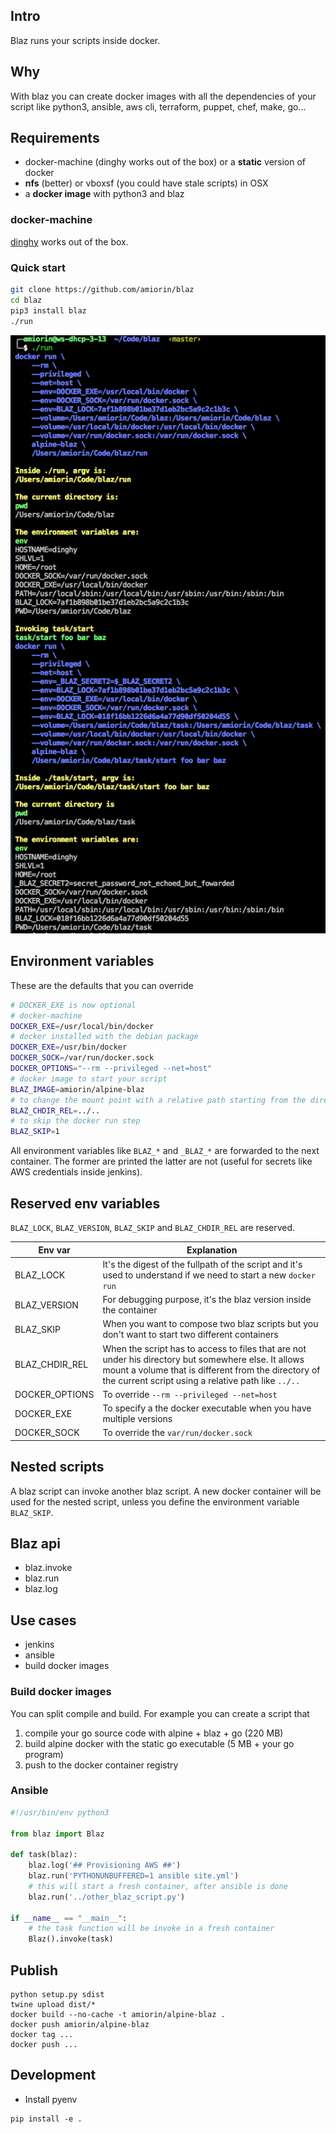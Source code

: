 ## Intro
Blaz runs your scripts inside docker.

## Why
With blaz you can create docker images with all the dependencies of your script like python3, ansible, aws cli, terraform, puppet, chef, make, go...

## Requirements
* docker-machine (dinghy works out of the box) or a **static** version of docker
* **nfs** (better) or vboxsf (you could have stale scripts) in OSX
* a **docker image** with python3 and blaz

### docker-machine
[dinghy](https://github.com/codekitchen/dinghy) works out of the box.

### Quick start
```sh
git clone https://github.com/amiorin/blaz
cd blaz
pip3 install blaz
./run
```
![screenshot](https://raw.githubusercontent.com/amiorin/blaz/master/blaz.png)

## Environment variables
These are the defaults that you can override
```sh
# DOCKER_EXE is now optional
# docker-machine
DOCKER_EXE=/usr/local/bin/docker
# docker installed with the debian package
DOCKER_EXE=/usr/bin/docker
DOCKER_SOCK=/var/run/docker.sock
DOCKER_OPTIONS="--rm --privileged --net=host"
# docker image to start your script
BLAZ_IMAGE=amiorin/alpine-blaz
# to change the mount point with a relative path starting from the directory containing the script
BLAZ_CHDIR_REL=../..
# to skip the docker run step
BLAZ_SKIP=1
```

All environment variables like ``BLAZ_*`` and ``_BLAZ_*`` are forwarded to the next container. The former are printed the latter are not (useful for secrets like AWS credentials inside jenkins).

## Reserved env variables
``BLAZ_LOCK``, ``BLAZ_VERSION``, ``BLAZ_SKIP`` and ``BLAZ_CHDIR_REL`` are reserved.

Env var | Explanation
---|---
BLAZ_LOCK | It's the digest of the fullpath of the script and it's used to understand if we need to start a new ``docker run``
BLAZ_VERSION | For debugging purpose, it's the blaz version inside the container
BLAZ_SKIP | When you want to compose two blaz scripts but you don't want to start two different containers
BLAZ_CHDIR_REL | When the script has to access to files that are not under his directory but somewhere else. It allows mount a volume that is different from the directory of the current script using a relative path like ``../..``
DOCKER_OPTIONS | To override ``--rm --privileged --net=host``
DOCKER_EXE | To specify a the docker executable when you have multiple versions
DOCKER_SOCK | To override the ``var/run/docker.sock``

## Nested scripts
A blaz script can invoke another blaz script. A new docker container will be used for the nested script, unless you define the environment variable ``BLAZ_SKIP``.

## Blaz api
* blaz.invoke
* blaz.run
* blaz.log

## Use cases
* jenkins
* ansible
* build docker images

### Build docker images
You can split compile and build. For example you can create a script that

1. compile your go source code with alpine + blaz + go (220 MB)
2. build alpine docker with the static go executable (5 MB + your go program)
3. push to the docker container registry

### Ansible
```python
#!/usr/bin/env python3

from blaz import Blaz

def task(blaz):
    blaz.log('## Provisioning AWS ##')
    blaz.run('PYTHONUNBUFFERED=1 ansible site.yml')
    # this will start a fresh container, after ansible is done
    blaz.run('../other_blaz_script.py')

if __name__ == "__main__":
    # the task function will be invoke in a fresh container
    Blaz().invoke(task)
```

## Publish

```
python setup.py sdist
twine upload dist/*
docker build --no-cache -t amiorin/alpine-blaz .
docker push amiorin/alpine-blaz
docker tag ...
docker push ...
```

## Development
* Install pyenv

```
pip install -e .
```
